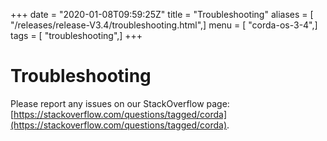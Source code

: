 +++
date = "2020-01-08T09:59:25Z"
title = "Troubleshooting"
aliases = [ "/releases/release-V3.4/troubleshooting.html",]
menu = [ "corda-os-3-4",]
tags = [ "troubleshooting",]
+++


# Troubleshooting

Please report any issues on our StackOverflow page: [https://stackoverflow.com/questions/tagged/corda](https://stackoverflow.com/questions/tagged/corda).


